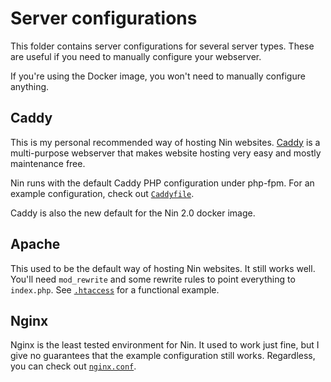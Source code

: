 # Server configurations
This folder contains server configurations for several server types. These are useful if you need to manually configure your webserver.

If you're using the Docker image, you won't need to manually configure anything.

## Caddy
This is my personal recommended way of hosting Nin websites. [Caddy](https://caddyserver.com/) is a multi-purpose webserver that makes website hosting very easy and mostly maintenance free.

Nin runs with the default Caddy PHP configuration under php-fpm. For an example configuration, check out [`Caddyfile`](Caddyfile).

Caddy is also the new default for the Nin 2.0 docker image.

## Apache
This used to be the default way of hosting Nin websites. It still works well. You'll need `mod_rewrite` and some rewrite rules to point everything to `index.php`. See [`.htaccess`](.htaccess) for a functional example.

## Nginx
Nginx is the least tested environment for Nin. It used to work just fine, but I give no guarantees that the example configuration still works. Regardless, you can check out [`nginx.conf`](nginx.conf).

